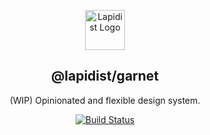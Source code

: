 <p align="center">
    <a href="https://garnet.lapidist.net/" target="_blank" rel="noopener">
        <img width="64" src="https://lapidist.net/logo.svg" alt="Lapidist Logo"/>
    </a>
</p>

<h2 align="center">@lapidist/garnet</h2>

<div align="center">

(WIP) Opinionated and flexible design system.

[![Build Status](https://github.com/bylapidist/garnet/workflows/Checks/badge.svg)](https://github.com/bylapidist/components/actions?query=workflow%3AChecks)

</div> 
